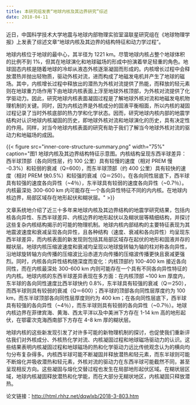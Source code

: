 ```yaml
---
title: 本研究组发表“地球内核及其边界研究”综述
date: 2018-04-11
---
```


近日，中国科学技术大学地震与地球内部物理实验室温联星研究组在《地球物理学报》上发表了综述文章“地球内核及其边界的结构特征和动力学过程”。

地球内核位于地球的最中心，其半径为 1221 km。尽管地球内核占整个地球体积的比例不到 1%，但其在地球演化和地球磁场的形成中扮演着举足轻重的角色。地球固态内核是随着地球的冷却从液态外核逐渐凝固而形成的。内核增长过程中会释放潜热并抛出轻物质，驱动外核对流，进而构成了地磁发电机并产生了地球的磁场。其中，内核增长过程中释放出的潜热为外核对流提供了热能，而释放的轻元素则在地球重力场作用下由地球内核表面上浮至地球外核顶部，为外核对流提供了化学驱动力。因此，研究地球内核表面凝固过程是了解地球外核对流和地磁发电机物理机制的关键。同时，因为内核边界是外核成分的固液平衡相面，所以内核的凝固过程记录了当时外核底部的热力学和化学状态。因而，研究地球内核内部的地震学结构对认识地球内核凝固的历史，即地球外核对流和地球演化的历史，具有决定性的作用。同样，对当今地球内核表面的研究有助于我们了解当今地球外核对流的驱动力和地磁场的成因。

{{< figure src="inner-core-structure-summary.png" width="75%" caption="图1 地球内核及其边界结构特征示意图。内核结构呈现东西半球差异：西半球顶部（各向同性层，约 100 公里）具有较慢的速度（相对 PREM 慢 -0.3%）和较弱的衰减（Q=600），而东半球顶部（约 400 公里）具有较快的速度（相对 PREM 快0.5%）和较强的衰减（Q＝250）。在各向同性层底下，西半球具有较强的速度各向异性（~4％），东半球具有较弱的速度各向异性（~0.7％）。内核最深处 300-600 km 内可能存在一个各向异性特征不同的内内核。在地球内核边界，局部区域存在地形起伏和糊状层。" >}}

文章系统地介绍了近三十多年来地球内核及其边界结构的地震学研究结果，包括内核各向异性、东西半球差异、内核边界的地形起伏以及糊状层等精细结构，并探讨这些复杂内核结构揭示的可能的物理机制。地球内核内部结构的主要特征表现为其地震波速度和衰减呈现各向异性，且各种结构（速度、衰减和各向异性）均呈现东西半球差异，而内核表面的新发现则包括其局部区域存在起伏的地形和固液并存的糊状层。地球内核压缩波速度和衰减均呈现以地球旋转轴为轴的柱对称各向异性，沿地球旋转轴方向传播的压缩波比沿赤道方向传播的压缩波传播更快且衰减更强烈。同时，内核各向异性结构随深度而变化：内核顶部约 100-400 km 接近各向同性，而在内核最深处 300-600 km 内则可能存在一个具有不同各向异性特征的内内核。地球内核的东西半球差异表现在多方面：在内核顶部 ~100 km 厚度内，东半球的各向同性速度比西半球快约 0.8%，东半球具有较强的衰减（Q＝250），而西半球则具有较弱的衰减（Q＝600）；西半球的顶部各向同性层厚度约为 100 km，而东半球顶部各向同性层厚度则约为 400 km；在各向同性层底下，西半球具有较强的各向异性（~4％），而东半球则具有较弱的各向异性（~0.7％）。地球内核边界在菲律宾海、黄海、西太平洋以及中美洲下方存在 1-14 km 高的地形起伏，在鄂霍次克海西南部下方存在 4-8 km 厚的糊状层。

地球内核的这些新发现引发了对许多可能的新物理机制的探讨，也促使我们重新评估我们对外核成分、外核热化学对流、内核凝固过程和地球磁场驱动力的认识。这些结果表明内核凝固过程和地球磁场的热和化学驱动力远比传统观念认为的横向均匀分布复杂得多。内核西半球可能不断凝固并释放潜热和轻元素，而东半球则可能不断熔化并吸收潜热和轻元素，外核对流的驱动力在东西半球可能截然不同，甚至呈现相反方向。这些凝固与熔化交替过程也发生在局部地形起伏区域。在糊状层区域，地球内核凝固释放潜热和化学能，而在大部分无糊状地区，内核凝固只释放潜热。

论文链接：http://html.rhhz.net/dqwlxb/2018-3-803.htm

